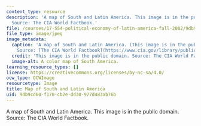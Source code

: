 ```yaml
---
content_type: resource
description: 'A map of South and Latin America. This image is in the public domain.
  Source: The CIA World Factbook.'
file: /courses/17-554-political-economy-of-latin-america-fall-2002/9db9cd60f170cb2edd30977d483ab76b_17-554f02.jpg
file_type: image/jpeg
image_metadata:
  caption: 'A map of South and Latin America. (This image is in the public domain.
    Source: [The CIA World Factbook](https://www.cia.gov/library/publications/resources/the-world-factbook/).)'
  credit: 'This image is in the public domain. Source: The CIA World Factbook.'
  image-alt: A color map of South America.
learning_resource_types: []
license: https://creativecommons.org/licenses/by-nc-sa/4.0/
ocw_type: OCWImage
resourcetype: Image
title: Map of South and Latin America
uid: 9db9cd60-f170-cb2e-dd30-977d483ab76b
---
```

A map of South and Latin America. This image is in the public domain. Source: The CIA World Factbook.